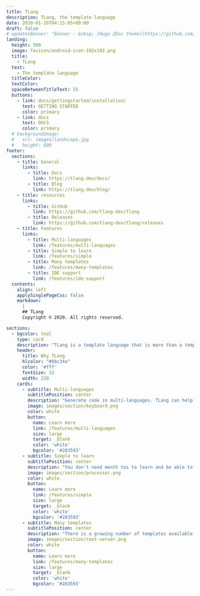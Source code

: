 ```yaml
---
title: TLang
description: TLang, the template language
date: 2020-01-26T04:15:05+09:00
draft: false
# updatesBanner: "Banner - &nbsp; [Hugo ZDoc theme](https://github.com/zzossig/hugo-theme-zdoc) &nbsp; just arrived"
landing:
  height: 500
  image: favicon/android-icon-192x192.png
  title:
    - TLang
  text:
    - The template language
  titleColor:
  textColor:
  spaceBetweenTitleText: 25
  buttons:
    - link: docs/gettingstarted/installation/
      text: GETTING STARTED
      color: primary
    - link: docs
      text: DOCS
      color: primary
  # backgroundImage: 
  #   src: images/landscape.jpg
  #   height: 600
footer:
  sections:
    - title: General
      links:
        - title: Docs
          link: https://tlang.dev/docs/
        - title: Blog
          link: https://tlang.dev/blog/
    - title: resources
      links:
        - title: GitHub
          link: https://github.com/tlang-dev/tlang
        - title: Releases
          link: https://github.com/tlang-dev/tlang/releases
    - title: Features
      links:
        - title: Multi-languages
          link: /features/multi-languages
        - title: Simple to learn
          link: /features/simple
        - title: Many templates
          link: /features/many-templates
        - title: IDE support
          link: /features/ide-support
  contents: 
    align: left
    applySinglePageCss: false
    markdown:
      |
      ## TLang
      Copyright © 2020. All rights reserved.

sections:
  - bgcolor: teal
    type: card
    description: "TLang is a template language that is more than a template engine. You can generate the boiler code of an entire project, configuration files included."
    header: 
      title: Why TLang
      hlcolor: "#8bc34a"
      color: '#fff'
      fontSize: 32
      width: 220
    cards:
      - subtitle: Multi-languages
        subtitlePosition: center
        description: "Generate code in multi-languages. TLang can help you with programming languages or configuration files"
        image: images/section/keyboard.png
        color: white
        button: 
          name: Learn more
          link: /features/multi-languages
          size: large
          target: _blank
          color: 'white'
          bgcolor: '#283593'
      - subtitle: Simple to learn
        subtitlePosition: center
        description: "You don't need month tos to learn and be able to use TLang. The purpose is to generate code so TLang doesn't need deep and incompréhensible functions."
        image: images/section/processor.png
        color: white
        button: 
          name: Learn more
          link: /features/simple
          size: large
          target: _blank
          color: 'white'
          bgcolor: '#283593'
      - subtitle: Many templates
        subtitlePosition: center
        description: "There is a growing number of templates available for you to use. Generate code for many technologies and framework easily."
        image: images/section/root-server.png
        color: white
        button: 
          name: Learn more
          link: /features/many-templates
          size: large
          target: _blank
          color: 'white'
          bgcolor: '#283593'
---
```

